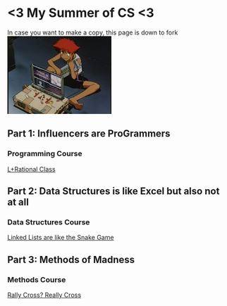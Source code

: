 # <3 My Summer of CS <3
In case you want to make a copy, this page is down to fork
![Ed Computer](edcomputer.jpg "Ed invented the computer keytar")

## Part 1: Influencers are ProGrammers
### Programming Course
[L+Rational Class](https://github.com/hunter-teacher-cert/cohort-3-summer-work-tgrantknight-1/blob/0611d89b4d7c0882613d670a2396a9ccca94b87b/programming/6/rat/Rational.java)

## Part 2: Data Structures is like Excel but also not at all
### Data Structures Course
[Linked Lists are like the Snake Game](https://github.com/hunter-teacher-cert/cohort-3-summer-work-tgrantknight-1/blob/0611d89b4d7c0882613d670a2396a9ccca94b87b/ds/linkedlists/LinkedList.java)

## Part 3: Methods of Madness
### Methods Course
[Rally Cross? Really Cross](https://github.com/hunter-teacher-cert/cohort-3-summer-work-tgrantknight-1/blob/0611d89b4d7c0882613d670a2396a9ccca94b87b/methods/RallyCross.java)


